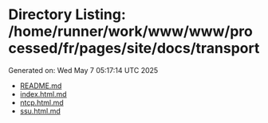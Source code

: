 # Directory Listing: /home/runner/work/www/www/processed/fr/pages/site/docs/transport
Generated on: Wed May  7 05:17:14 UTC 2025

- [README.md](README.md)
- [index.html.md](index.html.md)
- [ntcp.html.md](ntcp.html.md)
- [ssu.html.md](ssu.html.md)
